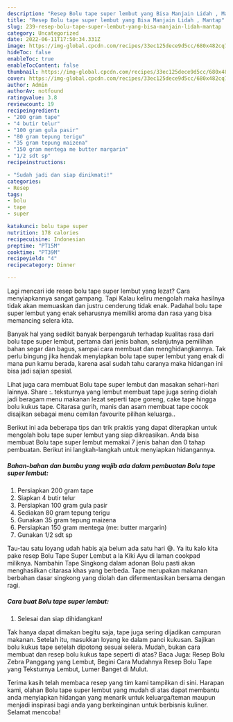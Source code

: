 ```yaml
---
description: "Resep Bolu tape super lembut yang Bisa Manjain Lidah , Mantap"
title: "Resep Bolu tape super lembut yang Bisa Manjain Lidah , Mantap"
slug: 239-resep-bolu-tape-super-lembut-yang-bisa-manjain-lidah-mantap
category: Uncategorized
date: 2022-06-11T17:50:34.331Z
image: https://img-global.cpcdn.com/recipes/33ec125dece9d5cc/680x482cq70/bolu-tape-super-lembut-foto-resep-utama.jpg
hideToc: false
enableToc: true
enableTocContent: false
thumbnail: https://img-global.cpcdn.com/recipes/33ec125dece9d5cc/680x482cq70/bolu-tape-super-lembut-foto-resep-utama.jpg
cover: https://img-global.cpcdn.com/recipes/33ec125dece9d5cc/680x482cq70/bolu-tape-super-lembut-foto-resep-utama.jpg
author: Admin
authorAv: notfound
ratingvalue: 3.8
reviewcount: 19
recipeingredient:
- "200 gram tape"
- "4 butir telur"
- "100 gram gula pasir"
- "80 gram tepung terigu"
- "35 gram tepung maizena"
- "150 gram mentega me butter margarin"
- "1/2 sdt sp"
recipeinstructions:

- "Sudah jadi dan siap dinikmati!"
categories:
- Resep
tags:
- bolu
- tape
- super

katakunci: bolu tape super 
nutrition: 178 calories
recipecuisine: Indonesian
preptime: "PT15M"
cooktime: "PT39M"
recipeyield: "4"
recipecategory: Dinner

---
```



Lagi mencari ide resep bolu tape super lembut yang lezat? Cara menyiapkannya sangat gampang. Tapi Kalau keliru mengolah maka hasilnya tidak akan memuaskan dan justru cenderung tidak enak. Padahal bolu tape super lembut yang enak seharusnya memiliki aroma dan rasa yang bisa memancing selera kita.


Banyak hal yang sedikit banyak berpengaruh terhadap kualitas rasa dari bolu tape super lembut, pertama dari jenis bahan, selanjutnya pemilihan bahan segar dan bagus, sampai cara membuat dan menghidangkannya. Tak perlu bingung jika hendak menyiapkan bolu tape super lembut yang enak di mana pun kamu berada, karena asal sudah tahu caranya maka hidangan ini bisa jadi sajian spesial.

Lihat juga cara membuat Bolu tape super lembut dan masakan sehari-hari lainnya. Share :. teksturnya yang lembut membuat tape juga sering diolah jadi beragam menu makanan lezat seperti tape goreng, cake tape hingga bolu kukus tape. Citarasa gurih, manis dan asam membuat tape cocok disajikan sebagai menu cemilan favourite pilihan keluarga..


Berikut ini ada beberapa tips dan trik praktis yang dapat diterapkan untuk mengolah bolu tape super lembut yang siap dikreasikan. Anda bisa membuat Bolu tape super lembut memakai 7 jenis bahan dan 0 tahap pembuatan. Berikut ini langkah-langkah untuk menyiapkan hidangannya.

<!--inarticleads1-->

##### Bahan-bahan dan bumbu yang wajib ada dalam pembuatan Bolu tape super lembut:

1. Persiapkan 200 gram tape
1. Siapkan 4 butir telur
1. Persiapkan 100 gram gula pasir
1. Sediakan 80 gram tepung terigu
1. Gunakan 35 gram tepung maizena
1. Persiapkan 150 gram mentega (me: butter margarin)
1. Gunakan 1/2 sdt sp


Tau-tau satu loyang udah habis aja belum ada satu hari 😅. Ya itu kalo kita pake resep Bolu Tape Super Lembut a la Kiki Ayu di laman cookpad miliknya. Nambahin Tape Singkong dalam adonan Bolu pasti akan menghasilkan citarasa khas yang berbeda. Tape merupakan makanan berbahan dasar singkong yang diolah dan difermentasikan bersama dengan ragi. 

<!--inarticleads2-->

##### Cara buat Bolu tape super lembut:


1. Selesai dan siap dihidangkan!

Tak hanya dapat dimakan begitu saja, tape juga sering dijadikan campuran makanan. Setelah itu, masukkan loyang ke dalam panci kukusan. Sajikan bolu kukus tape setelah dipotong sesuai selera. Mudah, bukan cara membuat dan resep bolu kukus tape seperti di atas? Baca Juga: Resep Bolu Zebra Panggang yang Lembut, Begini Cara Mudahnya Resep Bolu Tape yang Teksturnya Lembut, Lumer Banget di Mulut. 

Terima kasih telah membaca resep yang tim kami tampilkan di sini. Harapan kami, olahan Bolu tape super lembut yang mudah di atas dapat membantu anda menyiapkan hidangan yang menarik untuk keluarga/teman maupun menjadi inspirasi bagi anda yang berkeinginan untuk berbisnis kuliner. Selamat mencoba!
